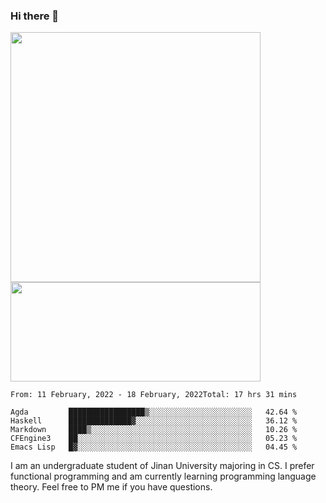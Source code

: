 ### Hi there 👋

<!--
**pe200012/pe200012** is a ✨ _special_ ✨ repository because its `README.md` (this file) appears on your GitHub profile.

Here are some ideas to get you started:

- 🔭 I’m currently working on ...
- 🌱 I’m currently learning ...
- 👯 I’m looking to collaborate on ...
- 🤔 I’m looking for help with ...
- 💬 Ask me about ...
- 📫 How to reach me: ...
- 😄 Pronouns: ...
- ⚡ Fun fact: ...
-->
<p>
    <img width="400em" src="https://github-readme-stats.vercel.app/api?username=pe200012&show_icons=true&icon_color=f44336&title_color=757de8">
    <img width="400em" height="159em" src="https://github-readme-stats.vercel.app/api/top-langs/?username=pe200012&hide=html,cmake,css&title_color=757de8&layout=compact">
</p>

<!--START_SECTION:waka-->
```text
From: 11 February, 2022 - 18 February, 2022Total: 17 hrs 31 mins

Agda         █████████████████▒░░░░░░░░░░░░░░░░░░░░░░░   42.64 % 
Haskell      ██████████████▓░░░░░░░░░░░░░░░░░░░░░░░░░░   36.12 % 
Markdown     ████▒░░░░░░░░░░░░░░░░░░░░░░░░░░░░░░░░░░░░   10.26 % 
CFEngine3    ██░░░░░░░░░░░░░░░░░░░░░░░░░░░░░░░░░░░░░░░   05.23 % 
Emacs Lisp   █▓░░░░░░░░░░░░░░░░░░░░░░░░░░░░░░░░░░░░░░░   04.45 % 
```
<!--END_SECTION:waka-->

I am an undergraduate student of Jinan University majoring in CS. I prefer functional programming and am currently learning programming language theory. Feel free to PM me if you have questions.
